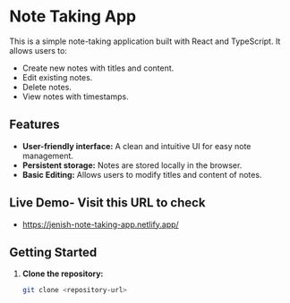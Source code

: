 # Note Taking App

This is a simple note-taking application built with React and TypeScript. It allows users to:

- Create new notes with titles and content.
- Edit existing notes.
- Delete notes.
- View notes with timestamps.

## Features

- **User-friendly interface:** A clean and intuitive UI for easy note management.
- **Persistent storage:** Notes are stored locally in the browser.
- **Basic Editing:**  Allows users to modify titles and content of notes.

## Live Demo- Visit this URL to check
- https://jenish-note-taking-app.netlify.app/

  
## Getting Started

1. **Clone the repository:**
   ```bash
   git clone <repository-url>
